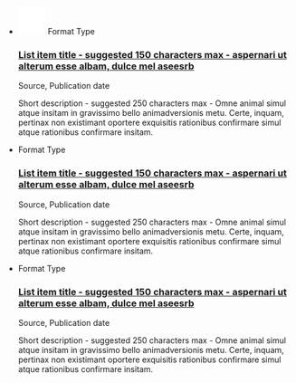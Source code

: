 <div class="grid-row grid-gap">
  <div class="tablet:grid-col-6">
    <ul class="usa-collection">
        <li class="usa-collection__item">
            <div class="usa-collection__body">
                <div class="format">
                    <img class="format-icon" src="/assets/icons/videocam_white.svg"/>
                    <span>Format Type</span>
                </div>
                <h3 class="usa-collection__heading collection-heading">
                    <a
                    class="usa-link"
                    href="https://trumpadministration.archives.performance.gov/presidents-winners-press-release/">
                        List item title - suggested 150 characters max - aspernari ut alterum esse albam, dulce mel aseesrb
                    </a>
                </h3>
                <p class="source">
                    Source, Publication date
                </p>
                <p class="usa-collection__description">
                    Short description - suggested 250 characters max - Omne animal simul atque insitam in gravissimo bello animadversionis metu. Certe, inquam, pertinax non existimant oportere exquisitis rationibus confirmare simul atque rationibus confirmare insitam.
                </p>
            </div>
        </li>
        <li class="usa-collection__item">
            <div class="usa-collection__body">
                <div class="format">
                    <span>Format Type</span>
                </div>
                <h3 class="usa-collection__heading collection-heading">
                    <a
                    class="usa-link"
                    href="https://trumpadministration.archives.performance.gov/presidents-winners-press-release/">
                        List item title - suggested 150 characters max - aspernari ut alterum esse albam, dulce mel aseesrb
                    </a>
                </h3>
                <p class="source">
                    Source, Publication date
                </p>
                <p class="usa-collection__description">
                    Short description - suggested 250 characters max - Omne animal simul atque insitam in gravissimo bello animadversionis metu. Certe, inquam, pertinax non existimant oportere exquisitis rationibus confirmare simul atque rationibus confirmare insitam.
                </p>
            </div>
        </li>
        <li class="usa-collection__item">
            <div class="usa-collection__body">
                <div class="format">
                    <span>Format Type</span>
                </div>
                <h3 class="usa-collection__heading collection-heading">
                    <a
                    class="usa-link"
                    href="https://trumpadministration.archives.performance.gov/presidents-winners-press-release/">
                        List item title - suggested 150 characters max - aspernari ut alterum esse albam, dulce mel aseesrb
                    </a>
                </h3>
                <p class="source">
                    Source, Publication date
                </p>
                <p class="usa-collection__description">
                    Short description - suggested 250 characters max - Omne animal simul atque insitam in gravissimo bello animadversionis metu. Certe, inquam, pertinax non existimant oportere exquisitis rationibus confirmare simul atque rationibus confirmare insitam.
                </p>
            </div>
        </li>
    </ul>
  </div>
</div>